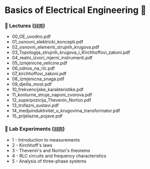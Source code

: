 # Basics of Electrical Engineering 📂

### 📘 Lectures (🇭🇷)
- 00_OE_uvodno.pdf
- 01_osnovni_elektricki_koncepti.pdf
- 02_osnovni_elementi_strujnih_krugova.pdf
- 03_Topologija_strujnih_krugova_i_Kirchhoffovi_zakoni.pdf
- 04_realni_izvori_mjerni_instrumenti.pdf
- 05_Izmjenicne_velicine.pdf
- 06_odnos_na_rlc.pdf
- 07_kirchhoffovi_zakoni.pdf
- 08_izmjenicna_snaga.pdf
- 09_djelila_most.pdf
- 10_frekvencijske_karakteristike.pdf
- 11_konturne_struje_naponi_cvorova.pdf
- 12_superpozicija_Thevenin_Norton.pdf
- 13_trofazni_sustavi.pdf
- 14_medjuinduktivitet_u_krugovima_transformator.pdf
- 15_prijelazne_pojave.pdf

### 🔬 Lab Experiments (🇭🇷)
- 1 - Introduction to measurements 
- 2 - Kirchhoff's laws 
- 3 - Thevenin's and Norton's theorems 
- 4 - RLC circuits and frequency characteristics 
- 5 - Analysis of three-phase systems 
